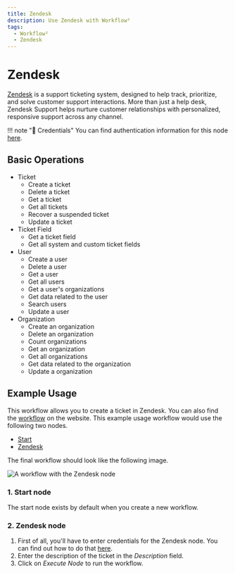 ```yaml
---
title: Zendesk
description: Use Zendesk with Workflow²
tags:
  - Workflow²
  - Zendesk
---
```

# Zendesk

[Zendesk](https://www.zendesk.com/) is a support ticketing system, designed to help track, prioritize, and solve customer support interactions. More than just a help desk, Zendesk Support helps nurture customer relationships with personalized, responsive support across any channel.

!!! note "🔑 Credentials"
    You can find authentication information for this node [here](/workflow/integrations/credentials/zendesk/).


## Basic Operations

* Ticket
    * Create a ticket
    * Delete a ticket
    * Get a ticket
    * Get all tickets
    * Recover a suspended ticket
    * Update a ticket
* Ticket Field
    * Get a ticket field
    * Get all system and custom ticket fields
* User
    * Create a user
    * Delete a user
    * Get a user
    * Get all users
    * Get a user's organizations
    * Get data related to the user
    * Search users
    * Update a user
* Organization
    * Create an organization
    * Delete an organization
    * Count organizations
    * Get an organization
    * Get all organizations
    * Get data related to the organization
    * Update a organization

## Example Usage

This workflow allows you to create a ticket in Zendesk. You can also find the [workflow](https://n8n.io/workflows/496) on the website. This example usage workflow would use the following two nodes.
- [Start](/workflow/integrations/core-nodes/n8n-nodes-base.start/)
- [Zendesk]()

The final workflow should look like the following image.

![A workflow with the Zendesk node](/_images/integrations/nodes/zendesk/workflow.png)

### 1. Start node

The start node exists by default when you create a new workflow.

### 2. Zendesk node

1. First of all, you'll have to enter credentials for the Zendesk node. You can find out how to do that [here](/workflow/integrations/credentials/zendesk/).
2. Enter the description of the ticket in the *Description* field.
3. Click on *Execute Node* to run the workflow.
